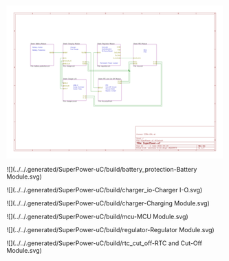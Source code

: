 ![](../../.generated/SuperPower-uC/build/SuperPower-uC-Schematic.svg)

![](../../.generated/SuperPower-uC/build/battery_protection-Battery Module.svg)

![](../../.generated/SuperPower-uC/build/charger_io-Charger I-O.svg)

![](../../.generated/SuperPower-uC/build/charger-Charging Module.svg)

![](../../.generated/SuperPower-uC/build/mcu-MCU Module.svg)

![](../../.generated/SuperPower-uC/build/regulator-Regulator Module.svg)

![](../../.generated/SuperPower-uC/build/rtc_cut_off-RTC and Cut-Off Module.svg)